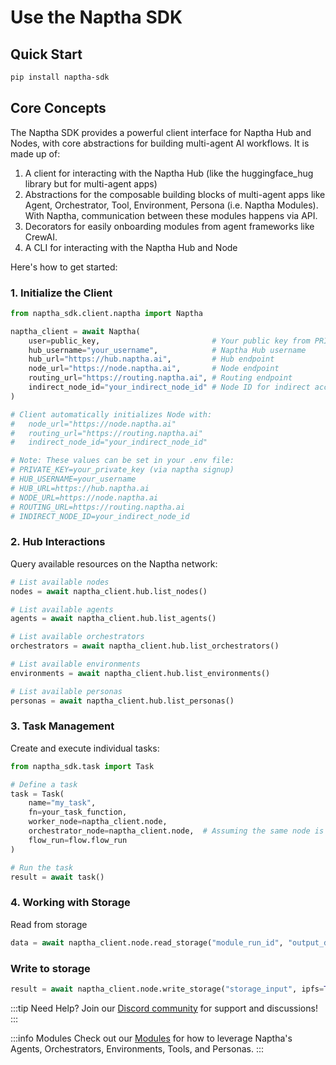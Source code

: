 # Use the Naptha SDK

## Quick Start
```bash
pip install naptha-sdk
```

## Core Concepts
The Naptha SDK provides a powerful client interface for Naptha Hub and Nodes, with core abstractions for building multi-agent AI workflows. It is made up of:

1. A client for interacting with the Naptha Hub (like the huggingface_hug library but for multi-agent apps)
2. Abstractions for the composable building blocks of multi-agent apps like Agent, Orchestrator, Tool, Environment, Persona (i.e. Naptha Modules). With Naptha, communication between these modules happens via API.
3. Decorators for easily onboarding modules from agent frameworks like CrewAI.
3. A CLI for interacting with the Naptha Hub and Node

Here's how to get started:

### 1. Initialize the Client
```python
from naptha_sdk.client.naptha import Naptha

naptha_client = await Naptha(
    user=public_key,                         # Your public key from PRIVATE_KEY env var
    hub_username="your_username",            # Naptha Hub username
    hub_url="https://hub.naptha.ai",         # Hub endpoint
    node_url="https://node.naptha.ai",       # Node endpoint
    routing_url="https://routing.naptha.ai", # Routing endpoint
    indirect_node_id="your_indirect_node_id" # Node ID for indirect access
)

# Client automatically initializes Node with:
#   node_url="https://node.naptha.ai"
#   routing_url="https://routing.naptha.ai"
#   indirect_node_id="your_indirect_node_id"

# Note: These values can be set in your .env file:
# PRIVATE_KEY=your_private_key (via naptha signup)
# HUB_USERNAME=your_username
# HUB_URL=https://hub.naptha.ai
# NODE_URL=https://node.naptha.ai
# ROUTING_URL=https://routing.naptha.ai
# INDIRECT_NODE_ID=your_indirect_node_id
```

### 2. Hub Interactions
Query available resources on the Naptha network:
```python
# List available nodes
nodes = await naptha_client.hub.list_nodes()

# List available agents
agents = await naptha_client.hub.list_agents()

# List available orchestrators 
orchestrators = await naptha_client.hub.list_orchestrators()

# List available environments
environments = await naptha_client.hub.list_environments()

# List available personas
personas = await naptha_client.hub.list_personas()
```

<!-- ### 3. Create and Run Workflows
Build decentralized workflows using the Flow API:
```python
from naptha_sdk.flows import Flow

# Initialize your workflow
flow = Flow(
    name="my_flow",
    user_id=naptha_client.user['id'],
    worker_nodes=[naptha_client.node],
    module_params={"param1": "value1", "param2": "value2"}
)

# Execute the workflow
result = await flow.run()
``` -->

### 3. Task Management
Create and execute individual tasks:
```python
from naptha_sdk.task import Task

# Define a task
task = Task(
    name="my_task",
    fn=your_task_function,
    worker_node=naptha_client.node,
    orchestrator_node=naptha_client.node,  # Assuming the same node is used for orchestration
    flow_run=flow.flow_run
)

# Run the task
result = await task()
```

<!-- ### 5. Service Management
```python
# Check your available credits
credits = naptha_client.services.show_credits()

# List available services
services = naptha_client.services.list_services()

# Get service details
service_url = naptha_client.services.get_service_url("service_did")
service_details = naptha_client.services.get_service_details("service_did")
``` -->

### 4. Working with Storage
Read from storage
```python
data = await naptha_client.node.read_storage("module_run_id", "output_dir", ipfs=True)
```

### Write to storage
```python
result = await naptha_client.node.write_storage("storage_input", ipfs=True, publish_to_ipns=False)
```

:::tip Need Help?
Join our [Discord community](https://naptha.ai/naptha-community) for support and discussions!
:::

:::info Modules
Check out our [Modules](/NapthaModules/overview) for how to leverage Naptha's Agents, Orchestrators, Environments, Tools, and Personas.
:::
